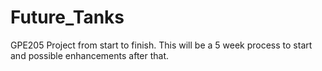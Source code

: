 # Future_Tanks
GPE205 Project from start to finish. This will be a 5 week process to start and possible enhancements after that.
